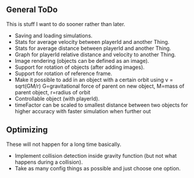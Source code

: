 General ToDo
------------

This is stuff I want to do sooner rather than later.

* Saving and loading simulations.
* Stats for average velocity between playerId and another Thing.
* Stats for average distance between playerId and another Thing.
* Graph for playerId relative distance and velocity to another Thing.
* Image rendering (objects can be defined as an image).
* Support for rotation of objects (after adding images).
* Support for rotation of reference frame.
* Make it possible to add in an object with a certain orbit using v = sqrt(GM/r)
  G=gravitational force of parent on new object, M=mass of parent object, r=radius of orbit
* Controllable object (with playerId).
* timeFactor can be scaled to smallest distance between two objects for higher accuracy with faster simulation when further out

Optimizing
----------

These will not happen for a long time basically.

* Implement collision detection inside gravity function (but not what happens during a collision).
* Take as many config things as possible and just choose one option.